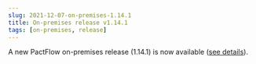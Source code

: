 ```yaml
---
slug: 2021-12-07-on-premises-1.14.1
title: On-premises release v1.14.1
tags: [on-premises, release]
---
```


A new PactFlow on-premises release (1.14.1) is now available ([see details](https://docs.pactflow.io/docs/on-premises/releases/1.14.1)).
